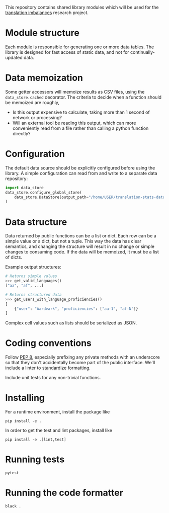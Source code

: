 This repository contains shared library modules which will be used for the
[translation imbalances](https://meta.wikimedia.org/wiki/Research:Content_Translation_language_imbalances)
research project.

Module structure
===
Each module is responsible for generating one or more data tables.  The library
is designed for fast access of static data, and not for continually-updated data.

Data memoization
===
Some getter accessors will memoize results as CSV files, using the
`data_store.cached` decorator.  The criteria to decide when a function should be
memoized are roughly,
* Is this output expensive to calculate, taking more than 1 second of network
or processing?
* Will an external tool be reading this output, which can more conveniently read
from a file rather than calling a python function directly?

Configuration
===
The default data source should be explicitly configured before using the
library.  A simple configuration can read from and write to a separate data
repository:

```python
import data_store
data_store.configure_global_store(
    data_store.DataStore(output_path="/home/USER/translation-stats-data")
)
```

Data structure
===
Data returned by public functions can be a list or dict.  Each row can be a
simple value or a dict, but not a tuple.  This way the data has clear semantics,
and changing the structure will result in no change or simple changes to
consuming code.  If the data will be memoized, it must be a list of dicts.

Example output structures:

```python
# Returns simple values
>>> get_valid_languages()
["aa", "af", ...]

# Returns structured data
>>> get_users_with_language_proficiencies()
[
	{"user": "Aardvark", "proficiencies": ["aa-1", "af-N"]}
]
```

Complex cell values such as lists should be serialized as JSON.

Coding conventions
===
Follow [PEP 8](https://peps.python.org/pep-0008/), especially prefixing any
private methods with an underscore so that they don't accidentally become part
of the public interface.  We'll include a linter to standardize formatting.

Include unit tests for any non-trivial functions.

Installing
===
For a runtime environment, install the package like

```
pip install -e .
```

In order to get the test and lint packages, install like

```
pip install -e .[lint,test]
```

Running tests
===
```
pytest
```

Running the code formatter
===
```
black .
```
